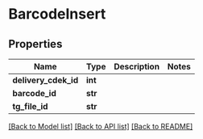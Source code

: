 # BarcodeInsert

## Properties
Name | Type | Description | Notes
------------ | ------------- | ------------- | -------------
**delivery_cdek_id** | **int** |  | 
**barcode_id** | **str** |  | 
**tg_file_id** | **str** |  | 

[[Back to Model list]](../README.md#documentation-for-models) [[Back to API list]](../README.md#documentation-for-api-endpoints) [[Back to README]](../README.md)

